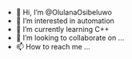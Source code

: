 - 👋 Hi, I’m @OlulanaOsibeluwo
- 👀 I’m interested in automation 
- 🌱 I’m currently learning C++
- 💞️ I’m looking to collaborate on ...
- 📫 How to reach me ...

<!---
OlulanaOsibeluwo/OlulanaOsibeluwo is a ✨ special ✨ repository because its `README.md` (this file) appears on your GitHub profile.
You can click the Preview link to take a look at your changes.
--->
